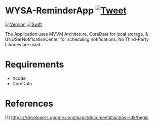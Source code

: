 # WYSA-ReminderApp [![Tweet](https://img.shields.io/twitter/url/http/shields.io.svg?style=social)](https://twitter.com/intent/tweet?text=Check%20out%20vAPI%20on%20Github!&url=https://github.com/the301sparton/WYSA-ReminderApp&via=the301sparton)

[![Version](https://img.shields.io/badge/version-v1.0-blue)](https://github.com/roottusk/vapi) 
[![Swift](https://img.shields.io/badge/swift-5-orange)](https://github.com/the301sparton/TataAIG-Round2)
<p align="center">
</p>

The Application uses MVVM Architeture, CoreData for local storage, & UNUSerNotificationCenter for scheduling notifications. No Third-Party Libraies are used.


# Requirements

* Xcode
* CoreData

# References
[1] https://developers.google.com/maps/documentation/ios-sdk/begin



